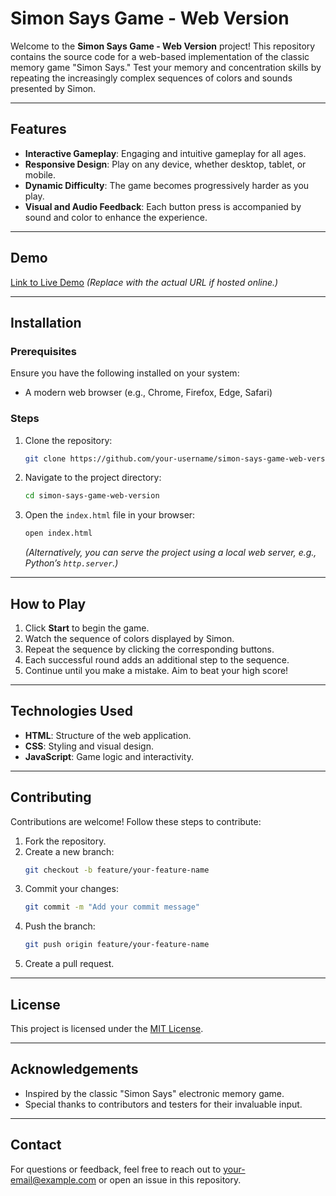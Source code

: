 # Simon Says Game - Web Version

Welcome to the **Simon Says Game - Web Version** project! This repository contains the source code for a web-based implementation of the classic memory game "Simon Says." Test your memory and concentration skills by repeating the increasingly complex sequences of colors and sounds presented by Simon.

---

## Features
- **Interactive Gameplay**: Engaging and intuitive gameplay for all ages.
- **Responsive Design**: Play on any device, whether desktop, tablet, or mobile.
- **Dynamic Difficulty**: The game becomes progressively harder as you play.
- **Visual and Audio Feedback**: Each button press is accompanied by sound and color to enhance the experience.

---

## Demo
[Link to Live Demo](#) *(Replace with the actual URL if hosted online.)*

---

## Installation

### Prerequisites
Ensure you have the following installed on your system:
- A modern web browser (e.g., Chrome, Firefox, Edge, Safari)

### Steps
1. Clone the repository:
   ```bash
   git clone https://github.com/your-username/simon-says-game-web-version.git
   ```
2. Navigate to the project directory:
   ```bash
   cd simon-says-game-web-version
   ```
3. Open the `index.html` file in your browser:
   ```bash
   open index.html
   ```
   *(Alternatively, you can serve the project using a local web server, e.g., Python’s `http.server`.)*

---

## How to Play
1. Click **Start** to begin the game.
2. Watch the sequence of colors displayed by Simon.
3. Repeat the sequence by clicking the corresponding buttons.
4. Each successful round adds an additional step to the sequence.
5. Continue until you make a mistake. Aim to beat your high score!

---

## Technologies Used
- **HTML**: Structure of the web application.
- **CSS**: Styling and visual design.
- **JavaScript**: Game logic and interactivity.

---

## Contributing
Contributions are welcome! Follow these steps to contribute:
1. Fork the repository.
2. Create a new branch:
   ```bash
   git checkout -b feature/your-feature-name
   ```
3. Commit your changes:
   ```bash
   git commit -m "Add your commit message"
   ```
4. Push the branch:
   ```bash
   git push origin feature/your-feature-name
   ```
5. Create a pull request.

---

## License
This project is licensed under the [MIT License](LICENSE).

---

## Acknowledgements
- Inspired by the classic "Simon Says" electronic memory game.
- Special thanks to contributors and testers for their invaluable input.

---

## Contact
For questions or feedback, feel free to reach out to [your-email@example.com](mailto:your-email@example.com) or open an issue in this repository.

